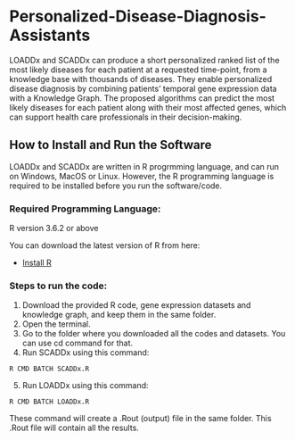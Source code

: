 # Personalized-Disease-Diagnosis-Assistants
LOADDx and SCADDx can produce a short personalized ranked list of the most likely diseases for each patient at a requested time-point, from a knowledge base with thousands of diseases. They enable personalized disease diagnosis by combining patients’ temporal gene expression data with a Knowledge Graph. The proposed algorithms can predict the most likely diseases for each patient along with their most affected genes, which can support health care professionals in their decision-making.

## How to Install and Run the Software
LOADDx and SCADDx are written in R progrmming language, and can run on Windows, MacOS or Linux. However, the R programming language is required to be installed before you run the software/code.

### Required Programming Language:
R version 3.6.2 or above

You can download the latest version of R from here:
* [Install R](https://www.r-project.org/)


### Steps to run the code:
1. Download the provided R code, gene expression datasets and knowledge graph, and keep them in the same folder. 
2. Open the terminal.
3. Go to the folder where you downloaded all the codes and datasets. You can use cd command for that.
4. Run SCADDx using this command: 
```
R CMD BATCH SCADDx.R
```
5. Run LOADDx using this command: 
```
R CMD BATCH LOADDx.R
```
These command will create a .Rout (output) file in the same folder. This .Rout file will contain all the results. 
